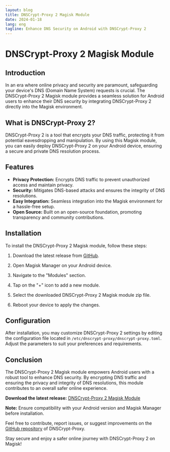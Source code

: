 ```yaml
---
layout: blog
title: DNSCrypt-Proxy 2 Magisk Module
date: 2024-01-18
lang: eng
tagline: Enhance DNS Security on Android with DNSCrypt-Proxy 2
--- 
```


# DNSCrypt-Proxy 2 Magisk Module

## Introduction

In an era where online privacy and security are paramount, safeguarding your device's DNS (Domain Name System) requests is crucial. The DNSCrypt-Proxy 2 Magisk module provides a seamless solution for Android users to enhance their DNS security by integrating DNSCrypt-Proxy 2 directly into the Magisk environment.

## What is DNSCrypt-Proxy 2?

DNSCrypt-Proxy 2 is a tool that encrypts your DNS traffic, protecting it from potential eavesdropping and manipulation. By using this Magisk module, you can easily deploy DNSCrypt-Proxy 2 on your Android device, ensuring a secure and private DNS resolution process.

## Features

- **Privacy Protection:** Encrypts DNS traffic to prevent unauthorized access and maintain privacy.
- **Security:** Mitigates DNS-based attacks and ensures the integrity of DNS resolutions.
- **Easy Integration:** Seamless integration into the Magisk environment for a hassle-free setup.
- **Open Source:** Built on an open-source foundation, promoting transparency and community contributions.

## Installation

To install the DNSCrypt-Proxy 2 Magisk module, follow these steps:

1. Download the latest release from [GitHub](https://github.com/DNSCrypt/dnscrypt-proxy/releases).

2. Open Magisk Manager on your Android device.

3. Navigate to the "Modules" section.

4. Tap on the "+" icon to add a new module.

5. Select the downloaded DNSCrypt-Proxy 2 Magisk module zip file.

6. Reboot your device to apply the changes.

## Configuration

After installation, you may customize DNSCrypt-Proxy 2 settings by editing the configuration file located in `/etc/dnscrypt-proxy/dnscrypt-proxy.toml`. Adjust the parameters to suit your preferences and requirements.

## Conclusion

The DNSCrypt-Proxy 2 Magisk module empowers Android users with a robust tool to enhance DNS security. By encrypting DNS traffic and ensuring the privacy and integrity of DNS resolutions, this module contributes to an overall safer online experience.

**Download the latest release:** [DNSCrypt-Proxy 2 Magisk Module](https://github.com/DNSCrypt/dnscrypt-proxy/releases)

**Note:** Ensure compatibility with your Android version and Magisk Manager before installation.

Feel free to contribute, report issues, or suggest improvements on the [GitHub repository](https://github.com/DNSCrypt/dnscrypt-proxy) of DNSCrypt-Proxy.

Stay secure and enjoy a safer online journey with DNSCrypt-Proxy 2 on Magisk!
